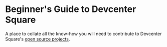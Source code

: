 # Beginner's Guide to Devcenter Square

A place to collate all the know-how you will need to contribute to Devcenter Square's [open source projects](https://devcenter-square.github.io).

